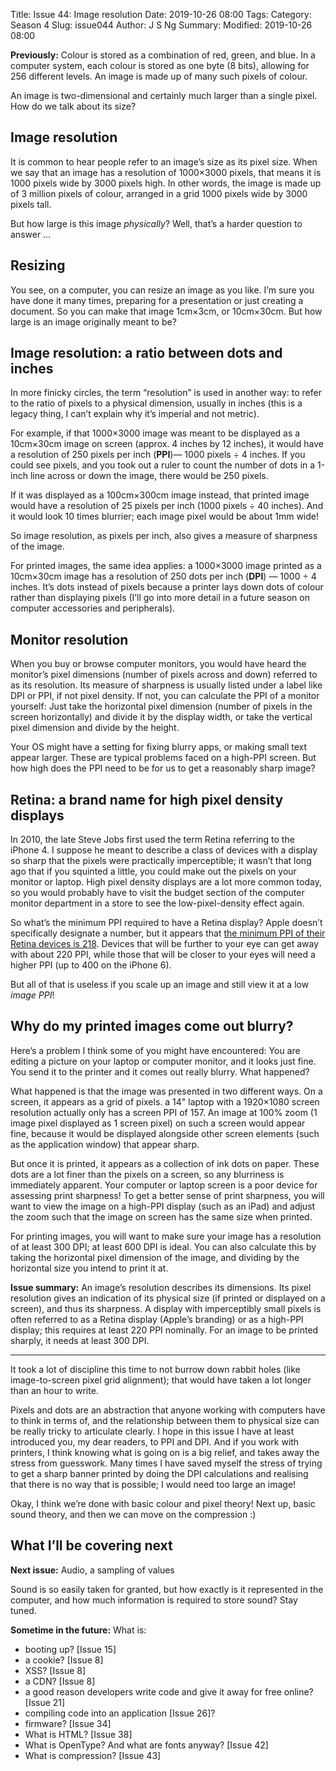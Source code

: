 Title: Issue 44: Image resolution
Date: 2019-10-26 08:00
Tags: 
Category: Season 4
Slug: issue044
Author: J S Ng
Summary: 
Modified: 2019-10-26 08:00

**Previously:** Colour is stored as a combination of red, green, and blue. In a computer system, each
colour is stored as one byte (8 bits), allowing for 256 different levels. An image is made up of many such pixels of colour.

An image is two-dimensional and certainly much larger than a single pixel. How do we talk about its size?

## Image resolution

It is common to hear people refer to an image’s size as its pixel size. When we say that an image has a resolution of 1000×3000 pixels, that means it is 1000 pixels wide by 3000 pixels high. In other words, the image is made up of 3 million pixels of colour, arranged in a grid 1000 pixels wide by 3000 pixels tall.

But how large is this image _physically_? Well, that’s a harder question to answer …

## Resizing

You see, on a computer, you can resize an image as you like. I’m sure you have done it many times, preparing for a presentation or just creating a document. So you can make that image 1cm×3cm, or 10cm×30cm. But how large is an image originally meant to be?

## Image resolution: a ratio between dots and inches

In more finicky circles, the term “resolution” is used in another way: to refer to the ratio of pixels to a physical dimension, usually in inches (this is a legacy thing, I can’t explain why it’s imperial and not metric).

For example, if that 1000×3000 image was meant to be displayed as a 10cm×30cm image on screen (approx. 4 inches by 12 inches), it would have a resolution of 250 pixels per inch (**PPI**)— 1000 pixels ÷ 4 inches. If you could see pixels, and you took out a ruler to count the number of dots in a 1-inch line across or down the image, there would be 250 pixels.

If it was displayed as a 100cm×300cm image instead, that printed image would have a resolution of 25 pixels per inch (1000 pixels ÷ 40 inches). And it would look 10 times blurrier; each image pixel would be about 1mm wide!

So image resolution, as pixels per inch, also gives a measure of sharpness of the image.

For printed images, the same idea applies: a 1000×3000 image printed as a 10cm×30cm image has a resolution of 250 dots per inch (**DPI**) — 1000 ÷ 4 inches. It’s dots instead of pixels because a printer lays down dots of colour rather than displaying pixels (I’ll go into more detail in a future season on computer accessories and peripherals).

## Monitor resolution

When you buy or browse computer monitors, you would have heard the monitor’s pixel dimensions (number of pixels across and down) referred to as its resolution. Its measure of sharpness is usually listed under a label like DPI or PPI, if not pixel density. If not, you can calculate the PPI of a monitor yourself: Just take the horizontal pixel dimension (number of pixels in the screen horizontally) and divide it by the display width, or take the vertical pixel dimension and divide by the height.

Your OS might have a setting for fixing blurry apps, or making small text appear larger. These are typical problems faced on a high-PPI screen. But how high does the PPI need to be for us to get a reasonably sharp image?

## Retina: a brand name for high pixel density displays

In 2010, the late Steve Jobs first used the term Retina referring to the iPhone 4. I suppose he meant to describe a class of devices with a display so sharp that the pixels were practically imperceptible; it wasn’t that long ago that if you squinted a little, you could make out the pixels on your monitor or laptop. High pixel density displays are a lot more common today, so you would probably have to visit the budget section of the computer monitor department in a store to see the low-pixel-density effect again.

So what’s the minimum PPI required to have a Retina display? Apple doesn’t specifically designate a number, but it appears that [the minimum PPI of their Retina devices is 218](https://en.wikipedia.org/wiki/Retina_display). Devices that will be further to your eye can get away with about 220 PPI, while those that will be closer to your eyes will need a higher PPI (up to 400 on the iPhone 6).

But all of that is useless if you scale up an image and still view it at a low _image PPI_!

## Why do my printed images come out blurry?

Here’s a problem I think some of you might have encountered: You are editing a picture on your laptop or computer monitor, and it looks just fine. You send it to the printer and it comes out really blurry. What happened?

What happened is that the image was presented in two different ways. On a screen, it appears as a grid of pixels. a 14" laptop with a 1920×1080 screen resolution actually only has a screen PPI of 157. An image at 100% zoom (1 image pixel displayed as 1 screen pixel) on such a screen would appear fine, because it would be displayed alongside other screen elements (such as the application window) that appear sharp.

But once it is printed, it appears as a collection of ink dots on paper. These dots are a lot finer than the pixels on a screen, so any blurriness is immediately apparent. Your computer or laptop screen is a poor device for assessing print sharpness! To get a better sense of print sharpness, you will want to view the image on a high-PPI display (such as an iPad) and adjust the zoom such that the image on screen has the same size when printed.

For printing images, you will want to make sure your image has a resolution of at least 300 DPI; at least 600 DPI is ideal. You can also calculate this by taking the horizontal pixel dimension of the image, and dividing by the horizontal size you intend to print it at.

**Issue summary:** An image’s resolution describes its dimensions. Its pixel resolution gives an indication of its physical size (if printed or displayed on a screen), and thus its sharpness. A display with imperceptibly small pixels is often referred to as a Retina display (Apple’s branding) or as a high-PPI display; this requires at least 220 PPI nominally. For an image to be printed sharply, it needs at least 300 DPI.

-----

It took a lot of discipline this time to not burrow down rabbit holes (like image-to-screen pixel grid alignment); that would have taken a lot longer than an hour to write.

Pixels and dots are an abstraction that anyone working with computers have to think in terms of, and the relationship between them to physical size can be really tricky to articulate clearly. I hope in this issue I have at least introduced you, my dear readers, to PPI and DPI. And if you work with printers, I think knowing what is going on is a big relief, and takes away the stress from guesswork. Many times I have saved myself the stress of trying to get a sharp banner printed by doing the DPI calculations and realising that there is no way that is possible; I would need too large an image!

Okay, I think we’re done with basic colour and pixel theory! Next up, basic sound theory, and then we can move on the compression :)

## What I’ll be covering next

**Next issue:** Audio, a sampling of values

Sound is so easily taken for granted, but how exactly is it represented in the computer, and how much information is required to store sound? Stay tuned.

**Sometime in the future:** What is:

- booting up? [Issue 15]
- a cookie? [Issue 8]
- XSS? [Issue 8]
- a CDN? [Issue 8]
- a good reason developers write code and give it away for free online? [Issue 21]
- compiling code into an application [Issue 26]?
- firmware? [Issue 34]
- What is HTML? [Issue 38]
- What is OpenType? And what are fonts anyway? [Issue 42]
- What is compression? [Issue 43]
